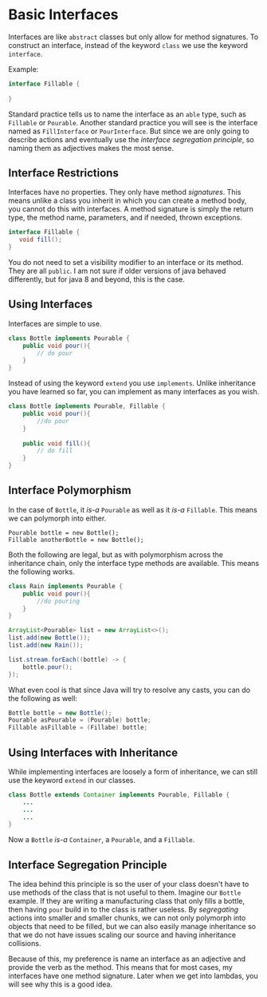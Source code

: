 # Basic Interfaces
Interfaces are like `abstract` classes but only allow for method signatures. To construct an interface, instead of 
the keyword `class` we use the keyword `interface`.

Example:

```java
interface Fillable {
	
}
```

Standard practice tells us to name the interface as an `able` type, such as `Fillable` or `Pourable`. Another 
standard practice you will see is the interface named as `FillInterface` or `PourInterface`. But since we are only 
going to describe actions and eventually use the *interface segregation principle*, so naming them as adjectives 
makes the most sense.
 
## Interface Restrictions
Interfaces have no properties. They only have method *signatures*. This means unlike a class you inherit in which you
 can create a method body, you cannot do this with interfaces. A method signature is simply the return type, the 
 method name, parameters, and if needed, thrown exceptions.
 
 ```java
interface Fillable {
	void fill();
}
```

You do not need to set a visibility modifier to an interface or its method. They are all `public`. I am not sure if 
older versions of java behaved differently, but for java 8 and beyond, this is the case.

## Using Interfaces
Interfaces are simple to use. 


```java
class Bottle implements Pourable {
	public void pour(){
		// do pour
	}
}
```

Instead of using the keyword `extend` you use `implements`. Unlike inheritance you have learned so far, you can 
implement as many interfaces as you wish.

```java
class Bottle implements Pourable, Fillable {
	public void pour(){
		//do pour
	}
	
	public void fill(){
		// do fill
	}
}
```

## Interface Polymorphism
In the case of `Bottle`, it *is-a* `Pourable` as well as it *is-a* `Fillable`. This means we can polymorph into either.

	Pourable bottle = new Bottle();
	Fillable anotherBottle = new Bottle();
	
Both the following are legal, but as with polymorphism across the inheritance chain, only the interface type methods 
are available. This means the following works.

```java
class Rain implements Pourable {
	public void pour(){
		//do pouring
	}
}

ArrayList<Pourable> list = new ArrayList<>();
list.add(new Bottle());
list.add(new Rain());

list.stream.forEach((bottle) -> {
	bottle.pour();
});
```

What even cool is that since Java will try to resolve any casts, you can do the following as well:

```java
Bottle bottle = new Bottle();
Pourable asPourable = (Pourable) bottle;
Fillable asFillable = (Fillabe) bottle;
```

## Using Interfaces with Inheritance
While implementing interfaces are loosely a form of inheritance, we can still use the keyword `extend` in our classes.

```java
class Bottle extends Container implements Pourable, Fillable {
	...
	...
	...
}
```

Now a `Bottle` *is-a* `Container`, a `Pourable`, and a `Fillable`.

## Interface Segregation Principle
The idea behind this principle is so the user of your class doesn't have to use methods of the class that is not 
useful to them. Imagine our `Bottle` example. If they are writing a manufacturing class that only fills a bottle, 
then having `pour` build in to the class is rather useless. By *segregating* actions into smaller and smaller chunks,
 we can not only polymorph into objects that need to be filled, but we can also easily manage inheritance so that we 
 do not have issues scaling our source and having inheritance collisions.
 
 Because of this, my preference is name an interface as an adjective and provide the verb as the method. This means 
 that for most cases, my interfaces have one method signature. Later when we get into lambdas, you will see why this 
 is a good idea.
 
 
